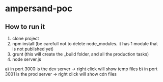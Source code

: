 ampersand-poc
=============

## How to run it

1. clone project
2. npm install (be carefull not to delete node_modules. it has 1 module that is not published yet)
3. grunt (this will create the _build folder, and all the production tasks)
4. node server.js

a) in port 3000 is the dev server	-> right click will show temp files
b) in port 3001 is the prod server 	-> right click will show cdn files